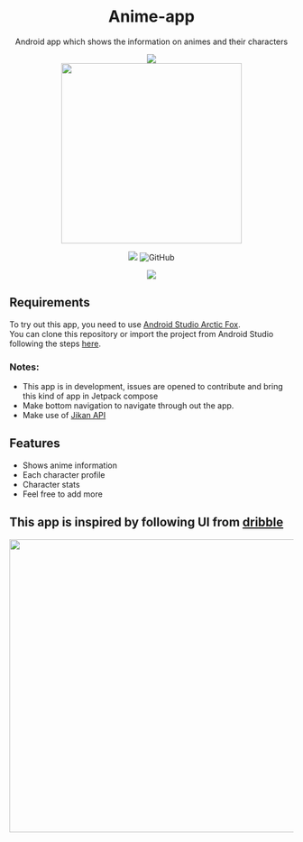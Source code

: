 <h1 align="center">Anime-app</h1>
<p align="center">Android app which shows the information on animes and their characters</p>
<p align="center">
  <img src="https://forthebadge.com/images/badges/built-for-android.svg"><br>
   <img src="https://user-images.githubusercontent.com/57827233/136597211-06f60356-8aa3-494b-8c4b-189bd975c29f.jpg" width="320">
</p>
<p align="center">
  <img src="https://img.shields.io/github/repo-size/hiten24/compose-ui-templates">
  <img alt="GitHub" src="https://img.shields.io/github/license/hiten24/compose-ui-templates?color=blue">
</p>
<p align="center">
  <img src="https://img.shields.io/badge/kotlin-%230095D5.svg?style=for-the-badge&logo=kotlin&logoColor=white">
</p>
 
 ## Requirements
 To try out this app, you need to use [Android Studio Arctic Fox](https://developer.android.com/studio).<br>
 You can clone this repository or import the project from Android Studio following the steps [here](https://github.com/Horizon733/Anime-app.git).
 
 ### Notes: 
 - This app is in development, issues are opened to contribute and bring this kind of app in Jetpack compose
 - Make bottom navigation to navigate through out the app.
 - Make use of [Jikan API](https://rapidapi.com/theapiguy/api/jikan1/)
 
 ## Features
 - Shows anime information
 - Each character profile
 - Character stats
 - Feel free to add more
 
 ## This app is inspired by following UI from [dribble](https://dribbble.com/shots/16387881-Anime-Stream-UI-Animation)
 <img src="https://user-images.githubusercontent.com/57827233/136593114-d98690bb-16ce-4778-b8cc-8e079810b67c.png" width="520">



